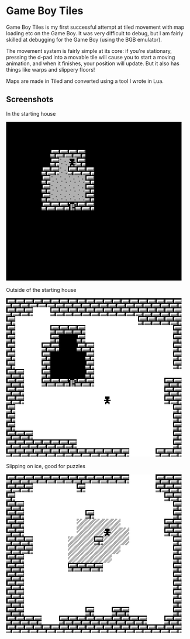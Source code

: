 # Game Boy Tiles

Game Boy Tiles is my first successful attempt at tiled movement with map loading etc on the Game Boy.
It was very difficult to debug, but I am fairly skilled at debugging for the Game Boy (using the BGB emulator).

The movement system is fairly simple at its core: if you're stationary, pressing the d-pad into a movable tile will cause you to start a moving animation, and when it finishes, your position will update. But it also has things like warps and slippery floors!

Maps are made in Tiled and converted using a tool I wrote in Lua.

## Screenshots

In the starting house

<img src="../../images/gameboytiles_screenshot_1.png?raw=true">

Outside of the starting house

<img src="../../images/gameboytiles_screenshot_2.png?raw=true">

Slipping on ice, good for puzzles

<img src="../../images/gameboytiles_screenshot_3.png?raw=true">
